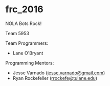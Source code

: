 # frc_2016

NOLA Bots Rock!

Team 5953

Team Programmers:
* Lane O'Bryant


Programming Mentors:
* Jesse Varnado (jesse.varnado@gmail.com)
* Ryan Rockefeller (rrockefe@tulane.edu)

